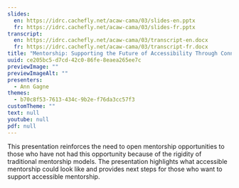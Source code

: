 ```yaml
---
slides:
  en: https://idrc.cachefly.net/acaw-cama/03/slides-en.pptx
  fr: https://idrc.cachefly.net/acaw-cama/03/slides-fr.pptx
transcript:
  en: https://idrc.cachefly.net/acaw-cama/03/transcript-en.docx
  fr: https://idrc.cachefly.net/acaw-cama/03/transcript-fr.docx
title: "Mentorship: Supporting the Future of Accessibility Through Connection"
uuid: ce205bc5-d7cd-42c0-86fe-8eaea265ee7c
previewImage: ""
previewImageAlt: ""
presenters:
  - Ann Gagne
themes:
  - b70c8f53-7613-434c-9b2e-f76da3cc57f3
customTheme: ""
text: null
youtube: null
pdf: null
---
```

This presentation reinforces the need to open mentorship opportunities to those who have not had this opportunity because of the rigidity of traditional mentorship models. The presentation highlights what accessible mentorship could look like and provides next steps for those who want to support accessible mentorship.
